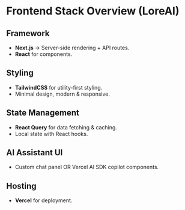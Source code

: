 # Frontend Stack Overview (LoreAI)

## Framework
- **Next.js** → Server-side rendering + API routes.
- **React** for components.

## Styling
- **TailwindCSS** for utility-first styling.  
- Minimal design, modern & responsive.

## State Management
- **React Query** for data fetching & caching.
- Local state with React hooks.

## AI Assistant UI
- Custom chat panel OR Vercel AI SDK copilot components.

## Hosting
- **Vercel** for deployment.